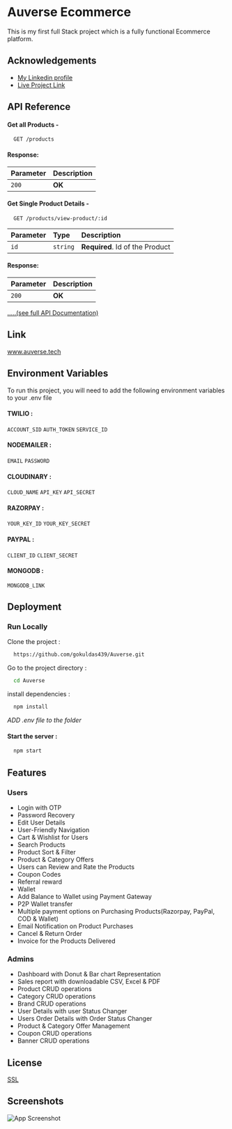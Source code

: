 
# Auverse Ecommerce

This is my first full Stack project which is a fully functional Ecommerce platform.
## Acknowledgements

 - [My Linkedin profile](https://www.linkedin.com/in/gokuldas439)
 - [Live Project Link](www.auverse.tech)


## API Reference
 #### Get all Products -

```http
  GET /products
```
#### Response:

| Parameter | Description                |
| :-------- | :------------------------- |
| `200` | **OK** |

#### Get Single Product Details -

```http
  GET /products/view-product/:id
```

| Parameter | Type     | Description                       |
| :-------- | :------- | :-------------------------------- |
| `id`      | `string` | **Required**. Id of the Product |

#### Response:

| Parameter | Description                |
| :-------- | :------------------------- |
| `200` | **OK** |

 
[.....(see full API Documentation)](https://docs.google.com/document/d/1dLKbfY2BZGqWafMHu5885ZZPJndNMTeQAVLPvR4bjNs/edit?usp=sharing)




## Link


www.auverse.tech
## Environment Variables

To run this project, you will need to add the following environment variables to your .env file

#### TWILIO :
`ACCOUNT_SID`
`AUTH_TOKEN`
`SERVICE_ID`
#### NODEMAILER :
`EMAIL`
`PASSWORD`
#### CLOUDINARY :
`CLOUD_NAME`
`API_KEY`
`API_SECRET`
#### RAZORPAY :
`YOUR_KEY_ID`
`YOUR_KEY_SECRET`
#### PAYPAL :
`CLIENT_ID`
`CLIENT_SECRET`
#### MONGODB :
`MONGODB_LINK`






## Deployment

###  Run Locally
Clone the project :

```bash
  https://github.com/gokuldas439/Auverse.git
```

Go to the project directory :

```bash
  cd Auverse
```

install dependencies :

```bash
  npm install
```

*ADD .env file to the folder*


#### Start the server :

```bash
  npm start
```


## Features

### Users
- Login with OTP
- Password Recovery
- Edit User Details
- User-Friendly Navigation
- Cart & Wishlist for Users
- Search Products
- Product Sort & Filter
- Product & Category Offers
- Users can Review and Rate the Products
- Coupon Codes
- Referral reward
- Wallet
- Add Balance to Wallet using Payment Gateway
- P2P Wallet transfer
- Multiple payment options on Purchasing Products(Razorpay, PayPal, COD & Wallet)
- Email Notification on Product Purchases
- Cancel & Return Order
- Invoice for the Products Delivered

### Admins
- Dashboard with Donut & Bar chart Representation
- Sales report with downloadable CSV, Excel & PDF
- Product CRUD operations
- Category CRUD operations
- Brand CRUD operations
- User Details with user Status Changer
- Users Order Details with Order Status Changer
- Product & Category Offer Management
- Coupon CRUD operations
- Banner CRUD operations

## License

[SSL](https://choosealicense.com/licenses/SSL/)


## Screenshots

![App Screenshot](https://res.cloudinary.com/gokuldas/image/upload/v1667656543/Auverse_4_ycaexk.png)

